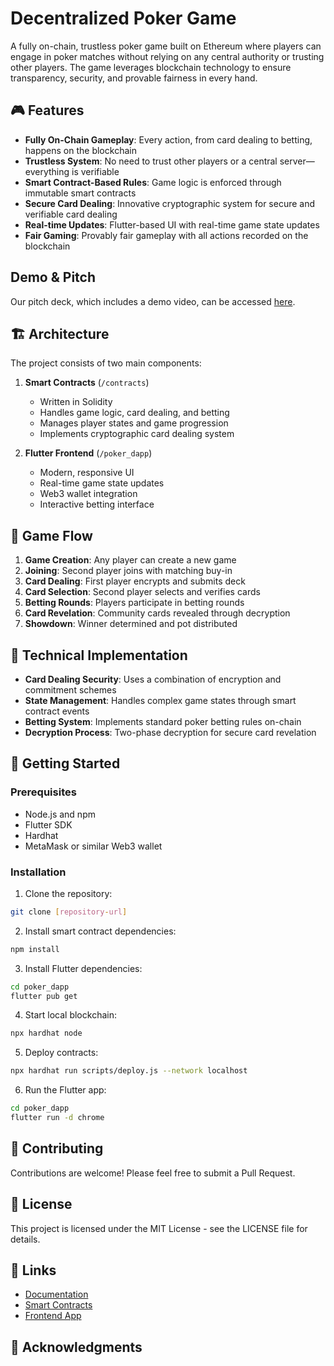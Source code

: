# Decentralized Poker Game

A fully on-chain, trustless poker game built on Ethereum where players can engage in poker matches without relying on any central authority or trusting other players. The game leverages blockchain technology to ensure transparency, security, and provable fairness in every hand.

## 🎮 Features

- **Fully On-Chain Gameplay**: Every action, from card dealing to betting, happens on the blockchain
- **Trustless System**: No need to trust other players or a central server—everything is verifiable
- **Smart Contract-Based Rules**: Game logic is enforced through immutable smart contracts
- **Secure Card Dealing**: Innovative cryptographic system for secure and verifiable card dealing
- **Real-time Updates**: Flutter-based UI with real-time game state updates
- **Fair Gaming**: Provably fair gameplay with all actions recorded on the blockchain

## Demo & Pitch

Our pitch deck, which includes a demo video, can be accessed [here](https://www.canva.com/design/DAGegjaThjU/_942RLOhgNFEFAwQYnpMUQ/view?utm_content=DAGegjaThjU&utm_campaign=designshare&utm_medium=link2&utm_source=uniquelinks&utlId=h4529bb1b1a).

## 🏗 Architecture

The project consists of two main components:

1. **Smart Contracts** (`/contracts`)
   - Written in Solidity
   - Handles game logic, card dealing, and betting
   - Manages player states and game progression
   - Implements cryptographic card dealing system

2. **Flutter Frontend** (`/poker_dapp`)
   - Modern, responsive UI
   - Real-time game state updates
   - Web3 wallet integration
   - Interactive betting interface

## 🎲 Game Flow

1. **Game Creation**: Any player can create a new game
2. **Joining**: Second player joins with matching buy-in
3. **Card Dealing**: First player encrypts and submits deck
4. **Card Selection**: Second player selects and verifies cards
5. **Betting Rounds**: Players participate in betting rounds
6. **Card Revelation**: Community cards revealed through decryption
7. **Showdown**: Winner determined and pot distributed

## 🔧 Technical Implementation

- **Card Dealing Security**: Uses a combination of encryption and commitment schemes
- **State Management**: Handles complex game states through smart contract events
- **Betting System**: Implements standard poker betting rules on-chain
- **Decryption Process**: Two-phase decryption for secure card revelation

## 🚀 Getting Started

### Prerequisites
- Node.js and npm
- Flutter SDK
- Hardhat
- MetaMask or similar Web3 wallet

### Installation

1. Clone the repository:
```bash
git clone [repository-url]
```

2. Install smart contract dependencies:
```bash
npm install
```

3. Install Flutter dependencies:
```bash
cd poker_dapp
flutter pub get
```

4. Start local blockchain:
```bash
npx hardhat node
```

5. Deploy contracts:
```bash
npx hardhat run scripts/deploy.js --network localhost
```

6. Run the Flutter app:
```bash
cd poker_dapp
flutter run -d chrome
```

## 🤝 Contributing

Contributions are welcome! Please feel free to submit a Pull Request.

## 📄 License

This project is licensed under the MIT License - see the LICENSE file for details.

## 🔗 Links

- [Documentation](docs/)
- [Smart Contracts](contracts/)
- [Frontend App](poker_dapp/)

## 🙏 Acknowledgments

